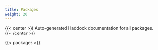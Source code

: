 ```yaml
---
title: Packages
weight: 20
---
```


{{< center >}}
Auto-generated Haddock documentation for all packages.
{{< /center >}}

{{< packages >}}